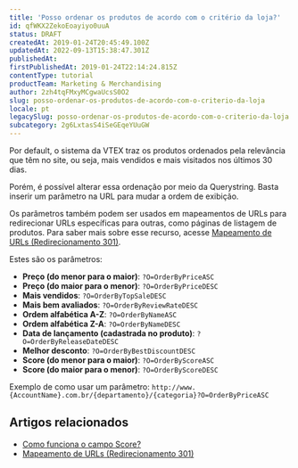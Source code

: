 ```yaml
---
title: 'Posso ordenar os produtos de acordo com o critério da loja?'
id: qfWKX2ZekoEoayiyo0uuA
status: DRAFT
createdAt: 2019-01-24T20:45:49.100Z
updatedAt: 2022-09-13T15:38:47.301Z
publishedAt: 
firstPublishedAt: 2019-01-24T22:14:24.815Z
contentType: tutorial
productTeam: Marketing & Merchandising
author: 2zh4tqFMxyMCgwaUcsS0O2
slug: posso-ordenar-os-produtos-de-acordo-com-o-criterio-da-loja
locale: pt
legacySlug: posso-ordenar-os-produtos-de-acordo-com-o-criterio-da-loja
subcategory: 2g6LxtasS4iSeGEqeYUuGW
---
```


Por default, o sistema da VTEX traz os produtos ordenados pela relevância que têm no site, ou seja, mais vendidos e mais visitados nos últimos 30 dias.

Porém, é possível alterar essa ordenação por meio da Querystring. Basta inserir um parâmetro na URL para mudar a ordem de exibição.

Os parâmetros também podem ser usados em mapeamentos de URLs para redirecionar URLs específicas para outras, como páginas de listagem de produtos. Para saber mais sobre esse recurso, acesse [Mapeamento de URLs (Redirecionamento 301)](https://help.vtex.com/pt/tutorial/mapeamento-de-urls-redirecionamento-301--frequentlyAskedQuestions_623).

Estes são os parâmetros:

- __Preço (do menor para o maior)__: `?O=OrderByPriceASC`
- __Preço (do maior para o menor)__: `?O=OrderByPriceDESC`
- __Mais vendidos__: `?O=OrderByTopSaleDESC`
- __Mais bem avaliados__: `?O=OrderByReviewRateDESC`
- __Ordem alfabética A-Z__: `?O=OrderByNameASC`
- __Ordem alfabética Z-A__: `?O=OrderByNameDESC`
- __Data de lançamento (cadastrada no produto)__: `?O=OrderByReleaseDateDESC`
- __Melhor desconto__: `?O=OrderByBestDiscountDESC`
- __Score (do menor para o maior)__: `?O=OrderByScoreASC`
- __Score (do maior para o menor)__: `?O=OrderByScoreDESC`

Exemplo de como usar um parâmetro: `http://www.{AccountName}.com.br/{departamento}/{categoria}?O=OrderByPriceASC`

## Artigos relacionados
- [Como funciona o campo Score?](https://help.vtex.com/pt/tutorial/como-funciona-o-campo-score--1BUZC0mBYEEIUgeQYAKcae?&utm_source=autocomplete)
- [Mapeamento de URLs (Redirecionamento 301)](https://help.vtex.com/pt/tutorial/mapeamento-de-urls-redirecionamento-301--frequentlyAskedQuestions_623)
